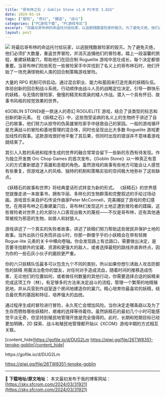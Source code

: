 ```yaml
---
title: "哥布林之石 / Goblin Stone v1.0 PC中文 3.82G"
date: 2024-03-14
tags: ["冒险", "奇幻", "建造", "战斗"]
categories: ["PC游戏下载", "PC游戏专区"]
excerpt: "将最后哥布林的命运托付给玩家，以逃脱残酷冒险家的毁灭。为了避免灭绝，他们必须扩大数量，重返世界冒险，并消灭追捕他们的冒险者。踏上一段温馨的旅程，重建妖精巢穴，帮助他们在回合制 Roguelite 游戏中茁壮成长，每个决定都很重要。当哥布林们险些死在一些冒险家手中并找到了名义上的哥布林石时，他们开始了&hellip;"
layout: post
---
```


<img class="aligncenter" src="https://sky.sfcrom.com/wp-content/uploads/2024/03/20240329100936-2a444.jpeg" />
将最后哥布林的命运托付给玩家，以逃脱残酷冒险家的毁灭。为了避免灭绝，他们必须扩大数量，重返世界冒险，并消灭追捕他们的冒险者。踏上一段温馨的旅程，重建妖精巢穴，帮助他们在回合制 Roguelite 游戏中茁壮成长，每个决定都很重要。当哥布林们险些死在一些冒险家手中并找到了名义上的哥布林石时，他们开始了一场充满怪物和人类的回合制策略游戏冒险。

大量的 RPG 机制可供启动。通过混合职业、能力和基因来打造完美的妖精队伍。体验创新的回合制战斗系统，行动顺序由战斗人员的战略定位决定。引导一群快乐的妖精，与无情的冒险家、傲慢的精灵和乖戾的矮人作战。潜入一个具有怀旧、故事书风格的视觉效果的世界。

《GOBLIN STONE》是一款迷人的奇幻 ROGUELITE 游戏，结合了该类型的标志和创新的新元素。
在《妖精之石》中，这些饱受诟病的名义上的生物终于讲述了自己的故事，他们努力从掠夺的伪英雄冒险家手中拯救自己的家园。一般的游戏循环是充满战斗的冒险和基地管理的混合体，同时也呈现出比大多数 Roguelite 游戏更加线性的叙事。这款游戏很好地平衡了其后果，但同时出现的错误并不意味着游戏就结束了。

其引人入胜的系统和程序生成的世界的融合常常会留下一些新的东西有待发现。作为独立开发商 Orc Chop Games 的首次发布，《Goblin Stone》以一种真正有意义的方式重新塑造了英雄和恶棍的角色。虽然游戏的故事有些地方可能会让人感觉有些重复，但游戏迷人的风格、独特的机制和策略实验的空间极大地弥补了这些缺点。

《妖精石的故事和世界》将经典童话形式转变为新的形式。
《妖精石》的世界感觉就像走进一本故事书，拥有华丽、多样化的生物群落和完整叙述的手绘过场动画。游戏音乐来自炉石传说作曲家Peter McConnell，完美捕捉了游戏的奇幻感觉。在用哥布林之石重建巢穴后，哥布林们发现这片土地正遭到冒险者的蹂躏，这些冒险者对世界上的大部分人口表现出极大的蔑视——不仅是哥布林，还有其他通常被视为邪恶的生物，如兽人和豺狼人。

游戏讲述了一个真实的失败者故事，讲述了妖精们努力帮助这些居民并保护土地的故事。当外出执行任务而非战斗时，你那一群傻乎乎的小妖精会在带有轻微 Rogue-lite 元素的关卡中横向卷轴。你会发现路上有岔路口，需要做出决定，是否要寻找额外的宝藏、资源和更强大的敌人，或者选择最短的路线并直奔终点，因为你的一些石灰小伙子的磨损更严重。

你的六只妖精队伍最多可以包含九个不同的类别，所以如果你想引诱敌人攻击防御性的妖精
用魔法治愈你的盟友，对任何对手造成流血，随着时间的推移造成伤害，无论他们的位置如何，或者做任何数量的其他行动，你需要选择合适的妖精来完成这项工作（林）。有足够多的方法来决定战斗的流程，管理一个繁荣的地精殖民地，并从兵营到作战室逐个房间地建造你的巢穴。精心培育你最喜欢的妖精，结合最优秀的基因和特征，培养强大的血统。

通过程序生成的冒险进行冒险，永久死亡会增加风险。当你决定走哪条路以及为了生存而牺牲哪些妖精时，艰难的选择等待着你。虽然妖精石的最初几个小时可能感觉平淡无奇，但坚持到殖民地管理开放是完全值得的。此时，长期和短期目标已经更加明确，2D 探索、战斗和殖民地管理都开始以《XCOM》游戏中期的方式相互关联。

[content_hide]https://gofile.io/d/DUG2Lm
https://qiwi.gg/file/26TW8351-tenoke-goblin[/content_hide]

<!--wechatfans start-->https://gofile.io/d/DUG2Lm
https://qiwi.gg/file/26TW8351-tenoke-goblin<!--wechatfans end-->

---
📖 **下载地址/原文地址：** 本文最初发布于我的博客网站：[https://sky.sfcrom.com/2024/03/31921](https://sky.sfcrom.com/2024/03/31921)
